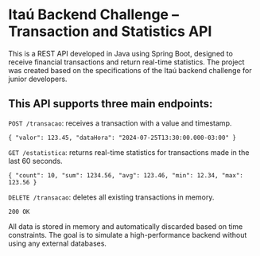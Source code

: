 # Itaú Backend Challenge – Transaction and Statistics API

This is a REST API developed in Java using Spring Boot, designed to receive financial transactions and return real-time statistics. The project was created based on the specifications of the Itaú backend challenge for junior developers.

## This API supports three main endpoints:

`POST /transacao`: receives a transaction with a value and timestamp.

`{
  "valor": 123.45,
  "dataHora": "2024-07-25T13:30:00.000-03:00"
}
`

`GET /estatistica`: returns real-time statistics for transactions made in the last 60 seconds.

`{
  "count": 10,
  "sum": 1234.56,
  "avg": 123.46,
  "min": 12.34,
  "max": 123.56
}
`

`DELETE /transacao`: deletes all existing transactions in memory.

`200 OK
`

All data is stored in memory and automatically discarded based on time constraints. The goal is to simulate a high-performance backend without using any external databases.
